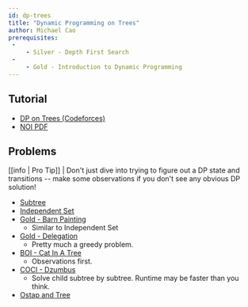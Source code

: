 ```yaml
---
id: dp-trees
title: "Dynamic Programming on Trees"
author: Michael Cao
prerequisites: 
 -
     - Silver - Depth First Search
 - 
     - Gold - Introduction to Dynamic Programming
---
```


<module-excerpt>

</module-excerpt>

## Tutorial

  * [DP on Trees (Codeforces)](https://codeforces.com/blog/entry/20935)
  * [NOI PDF](https://noi.ph/training/weekly/week5.pdf) 

## Problems

[[info | Pro Tip]]
| Don't just dive into trying to figure out a DP state and transitions -- make some observations if you don't see any obvious DP solution! 

  * [Subtree](https://atcoder.jp/contests/dp/tasks/dp_v)
  * [Independent Set](https://atcoder.jp/contests/dp/tasks/dp_p)
  * [Gold - Barn Painting](http://www.usaco.org/index.php?page=viewproblem2&cpid=766)
    * Similar to Independent Set
  * [Gold - Delegation](http://usaco.org/index.php?page=viewproblem2&cpid=1019)
    * Pretty much a greedy problem.
  * [BOI - Cat In A Tree](https://cses.fi/file/a904421da451fbe1b60f96a27256832a011825dfd097ee40184d15878e837018/)
    * Observations first.
  * [COCI - Dzumbus](https://oj.uz/problem/view/COCI19_dzumbus)
    * Solve child subtree by subtree. Runtime may be faster than you think.
  * [Ostap and Tree](https://codeforces.com/problemset/problem/735/E)
